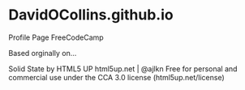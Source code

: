 # DavidOCollins.github.io
Profile Page FreeCodeCamp

Based orginally on...

Solid State by HTML5 UP
html5up.net | @ajlkn
Free for personal and commercial use under the CCA 3.0 license (html5up.net/license)

